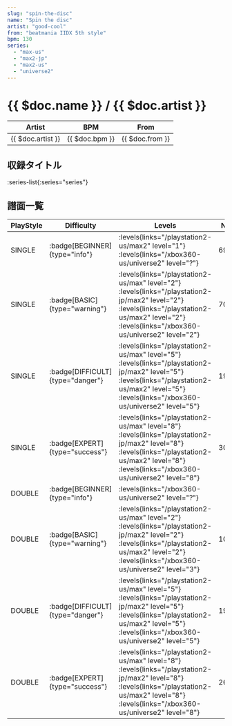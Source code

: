```yaml
---
slug: "spin-the-disc"
name: "Spin the disc"
artist: "good-cool"
from: "beatmania IIDX 5th style"
bpm: 130
series:
  - "max-us"
  - "max2-jp"
  - "max2-us"
  - "universe2"
---
```


# {{ $doc.name }} / {{ $doc.artist }}

|Artist|BPM|From|
|------|---|----|
|{{ $doc.artist }}|{{ $doc.bpm }}|{{ $doc.from }}|

## 収録タイトル

:series-list{:series="series"}

## 譜面一覧

|PlayStyle|Difficulty|Levels|Notes|Movie|
|---------|----------|------|-----|-----|
|SINGLE| :badge[BEGINNER]{type="info"}| :levels{links="/playstation2-us/max2" level="1"} :levels{links="/xbox360-us/universe2" level="?"}|69/0||
|SINGLE| :badge[BASIC]{type="warning"}| :levels{links="/playstation2-us/max" level="2"} :levels{links="/playstation2-jp/max2" level="2"} :levels{links="/playstation2-us/max2" level="2"} :levels{links="/xbox360-us/universe2" level="2"}|70/11||
|SINGLE| :badge[DIFFICULT]{type="danger"}| :levels{links="/playstation2-us/max" level="5"} :levels{links="/playstation2-jp/max2" level="5"} :levels{links="/playstation2-us/max2" level="5"} :levels{links="/xbox360-us/universe2" level="5"}|194/3||
|SINGLE| :badge[EXPERT]{type="success"}| :levels{links="/playstation2-us/max" level="8"} :levels{links="/playstation2-jp/max2" level="8"} :levels{links="/playstation2-us/max2" level="8"} :levels{links="/xbox360-us/universe2" level="8"}|304/12||
|DOUBLE| :badge[BEGINNER]{type="info"}|<div class="field is-grouped is-grouped-multiline"> :levels{links="/xbox360-us/universe2" level="?"}</div>|||
|DOUBLE| :badge[BASIC]{type="warning"}| :levels{links="/playstation2-us/max" level="2"} :levels{links="/playstation2-jp/max2" level="2"} :levels{links="/playstation2-us/max2" level="2"} :levels{links="/xbox360-us/universe2" level="3"}|102/4||
|DOUBLE| :badge[DIFFICULT]{type="danger"}| :levels{links="/playstation2-us/max" level="5"} :levels{links="/playstation2-jp/max2" level="5"} :levels{links="/playstation2-us/max2" level="5"} :levels{links="/xbox360-us/universe2" level="5"}|194/5||
|DOUBLE| :badge[EXPERT]{type="success"}| :levels{links="/playstation2-us/max" level="8"} :levels{links="/playstation2-jp/max2" level="8"} :levels{links="/playstation2-us/max2" level="8"} :levels{links="/xbox360-us/universe2" level="8"}|264/7||
